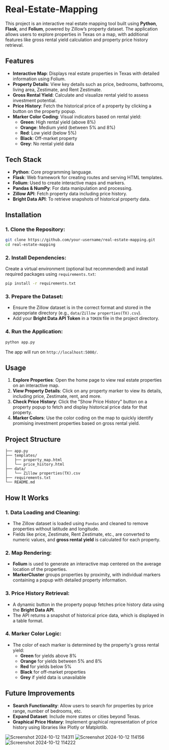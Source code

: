 # Real-Estate-Mapping

This project is an interactive real estate mapping tool built using **Python**, **Flask**, and **Folium**, powered by Zillow’s property dataset. The application allows users to explore properties in Texas on a map, with additional features like gross rental yield calculation and property price history retrieval.

## Features

- **Interactive Map**: Displays real estate properties in Texas with detailed information using Folium.
- **Property Details**: View key details such as price, bedrooms, bathrooms, living area, Zestimate, and Rent Zestimate.
- **Gross Rental Yield**: Calculate and visualize rental yield to assess investment potential.
- **Price History**: Fetch the historical price of a property by clicking a button on the property popup.
- **Marker Color Coding**: Visual indicators based on rental yield:
  - **Green**: High rental yield (above 8%)
  - **Orange**: Medium yield (between 5% and 8%)
  - **Red**: Low yield (below 5%)
  - **Black**: Off-market property
  - **Grey**: No rental yield data

## Tech Stack

- **Python**: Core programming language.
- **Flask**: Web framework for creating routes and serving HTML templates.
- **Folium**: Used to create interactive maps and markers.
- **Pandas & NumPy**: For data manipulation and processing.
- **Zillow API**: Fetch property data including price history.
- **Bright Data API**: To retrieve snapshots of historical property data.

## Installation

### 1. Clone the Repository:
```bash
git clone https://github.com/your-username/real-estate-mapping.git
cd real-estate-mapping
```

### 2. Install Dependencies:
Create a virtual environment (optional but recommended) and install required packages using `requirements.txt`:
```bash
pip install -r requirements.txt
```

### 3. Prepare the Dataset:
- Ensure the Zillow dataset is in the correct format and stored in the appropriate directory (e.g., `data/Zillow properties(TX).csv`).
- Add your **Bright Data API Token** in a `TOKEN` file in the project directory.

### 4. Run the Application:
```bash
python app.py
```

The app will run on `http://localhost:5000/`.

## Usage

1. **Explore Properties**: Open the home page to view real estate properties on an interactive map.
2. **View Property Details**: Click on any property marker to view its details, including price, Zestimate, rent, and more.
3. **Check Price History**: Click the "Show Price History" button on a property popup to fetch and display historical price data for that property.
4. **Marker Colors**: Use the color coding on the map to quickly identify promising investment properties based on gross rental yield.

## Project Structure

```
├── app.py                    
├── templates/
│   ├── property_map.html      
│   └── price_history.html                         
├── data/
│   └── Zillow properties(TX).csv 
├── requirements.txt           
└── README.md                  
```

## How It Works

### 1. Data Loading and Cleaning:
- The Zillow dataset is loaded using `Pandas` and cleaned to remove properties without latitude and longitude.
- Fields like price, Zestimate, Rent Zestimate, etc., are converted to numeric values, and **gross rental yield** is calculated for each property.

### 2. Map Rendering:
- **Folium** is used to generate an interactive map centered on the average location of the properties.
- **MarkerCluster** groups properties by proximity, with individual markers containing a popup with detailed property information.

### 3. Price History Retrieval:
- A dynamic button in the property popup fetches price history data using the **Bright Data API**.
- The API returns a snapshot of historical price data, which is displayed in a table format.

### 4. Marker Color Logic:
- The color of each marker is determined by the property's gross rental yield:
  - **Green** for yields above 8%
  - **Orange** for yields between 5% and 8%
  - **Red** for yields below 5%
  - **Black** for off-market properties
  - **Grey** if yield data is unavailable

## Future Improvements

- **Search Functionality**: Allow users to search for properties by price range, number of bedrooms, etc.
- **Expand Dataset**: Include more states or cities beyond Texas.
- **Graphical Price History**: Implement graphical representation of price history using libraries like Plotly or Matplotlib.


![Screenshot 2024-10-12 114311](https://github.com/user-attachments/assets/ed315917-4ea6-4f29-933d-a8f2711cfaa9)
![Screenshot 2024-10-12 114156](https://github.com/user-attachments/assets/9f46feff-711e-4b4c-bfca-29bee2551667)
![Screenshot 2024-10-12 114222](https://github.com/user-attachments/assets/eb1fa715-e808-471a-9150-006e7f59232d)






